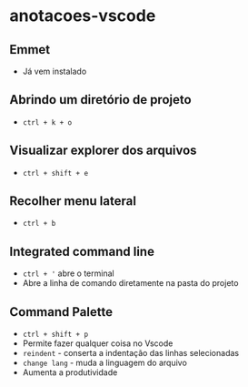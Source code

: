 # anotacoes-vscode

## Emmet
- Já vem instalado

## Abrindo um diretório de projeto
- `ctrl + k + o`

## Visualizar explorer dos arquivos 
- `ctrl + shift + e`

## Recolher menu lateral 
- `ctrl + b`

## Integrated command line
- `ctrl + '` abre o terminal
- Abre a linha de comando diretamente na pasta do projeto 

## Command Palette
- `ctrl + shift + p`
- Permite fazer qualquer coisa no Vscode 
- `reindent` - conserta a indentação das linhas selecionadas
- `change lang` - muda a linguagem do arquivo 
- Aumenta a produtividade 